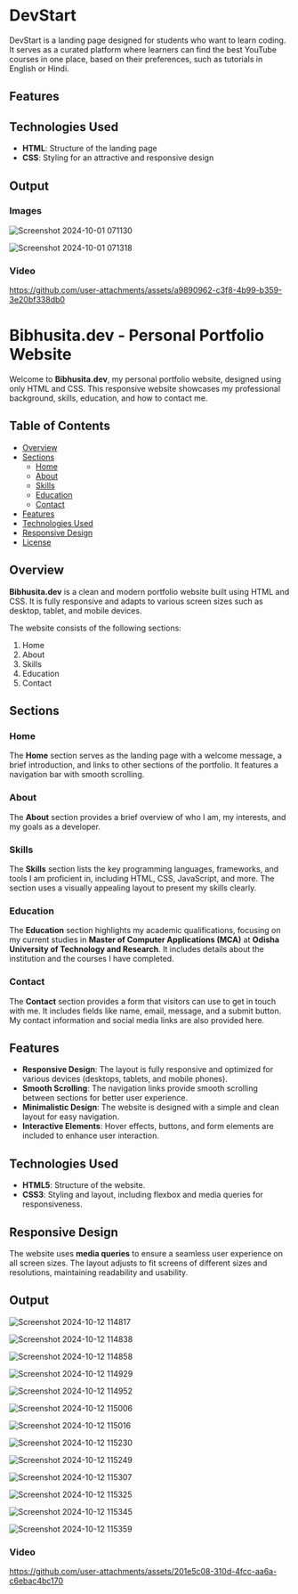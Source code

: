 # DevStart

DevStart is a landing page designed for students who want to learn coding. It serves as a curated platform where learners can find the best YouTube courses in one place, based on their preferences, such as tutorials in English or Hindi. 
## Features

## Technologies Used

- **HTML**: Structure of the landing page
- **CSS**: Styling for an attractive and responsive design

## Output

### Images
![Screenshot 2024-10-01 071130](https://github.com/user-attachments/assets/db91f488-3694-4b43-8093-9d0c8b5bbc3b)


![Screenshot 2024-10-01 071318](https://github.com/user-attachments/assets/914837dd-ec83-4ff2-b35e-953b73406774)

### Video

https://github.com/user-attachments/assets/a9890962-c3f8-4b99-b359-3e20bf338db0








# Bibhusita.dev - Personal Portfolio Website

Welcome to **Bibhusita.dev**, my personal portfolio website, designed using only HTML and CSS. This responsive website showcases my professional background, skills, education, and how to contact me.

## Table of Contents
- [Overview](#overview)
- [Sections](#sections)
  - [Home](#home)
  - [About](#about)
  - [Skills](#skills)
  - [Education](#education)
  - [Contact](#contact)
- [Features](#features)
- [Technologies Used](#technologies-used)
- [Responsive Design](#responsive-design)
- [License](#license)

## Overview

**Bibhusita.dev** is a clean and modern portfolio website built using HTML and CSS. It is fully responsive and adapts to various screen sizes such as desktop, tablet, and mobile devices.

The website consists of the following sections:
1. Home
2. About
3. Skills
4. Education
5. Contact

## Sections

### Home
The **Home** section serves as the landing page with a welcome message, a brief introduction, and links to other sections of the portfolio. It features a navigation bar with smooth scrolling.

### About
The **About** section provides a brief overview of who I am, my interests, and my goals as a developer. 

### Skills
The **Skills** section lists the key programming languages, frameworks, and tools I am proficient in, including HTML, CSS, JavaScript, and more. The section uses a visually appealing layout to present my skills clearly.

### Education
The **Education** section highlights my academic qualifications, focusing on my current studies in **Master of Computer Applications (MCA)** at **Odisha University of Technology and Research**. It includes details about the institution and the courses I have completed.

### Contact
The **Contact** section provides a form that visitors can use to get in touch with me. It includes fields like name, email, message, and a submit button. My contact information and social media links are also provided here.

## Features
- **Responsive Design**: The layout is fully responsive and optimized for various devices (desktops, tablets, and mobile phones).
- **Smooth Scrolling**: The navigation links provide smooth scrolling between sections for better user experience.
- **Minimalistic Design**: The website is designed with a simple and clean layout for easy navigation.
- **Interactive Elements**: Hover effects, buttons, and form elements are included to enhance user interaction.

## Technologies Used
- **HTML5**: Structure of the website.
- **CSS3**: Styling and layout, including flexbox and media queries for responsiveness.

## Responsive Design
The website uses **media queries** to ensure a seamless user experience on all screen sizes. The layout adjusts to fit screens of different sizes and resolutions, maintaining readability and usability.

## Output

![Screenshot 2024-10-12 114817](https://github.com/user-attachments/assets/9ba9d4f8-792f-4487-9049-717cde50505f)

![Screenshot 2024-10-12 114838](https://github.com/user-attachments/assets/ad4c9825-dc55-42a7-9bf4-124d65e227ee)


![Screenshot 2024-10-12 114858](https://github.com/user-attachments/assets/6f91bb0e-d285-494c-a572-42be6acb110a)

![Screenshot 2024-10-12 114929](https://github.com/user-attachments/assets/a29d7bb0-adbe-47cf-aa73-7201387eed07)


![Screenshot 2024-10-12 114952](https://github.com/user-attachments/assets/d8b3a374-79db-4dc3-95be-9550820e22d0)

![Screenshot 2024-10-12 115006](https://github.com/user-attachments/assets/222bfc05-a17c-4a1f-a977-c932c1cfbbd8)

![Screenshot 2024-10-12 115016](https://github.com/user-attachments/assets/1f739d99-cfac-46a8-b840-9c8fae7b9393)

![Screenshot 2024-10-12 115230](https://github.com/user-attachments/assets/51b271b6-ee72-4edd-bf8d-fec13e7713d3)

![Screenshot 2024-10-12 115249](https://github.com/user-attachments/assets/b2ce1271-db09-4b32-b38e-ac3f38080a09)

![Screenshot 2024-10-12 115307](https://github.com/user-attachments/assets/f276691a-f9b2-4750-a235-0aebb66b867d)

![Screenshot 2024-10-12 115325](https://github.com/user-attachments/assets/36cab841-f4a8-48b9-9497-026b7dd7c154)

![Screenshot 2024-10-12 115345](https://github.com/user-attachments/assets/552a9a77-da28-42c2-8ce2-c192553d6d17)

![Screenshot 2024-10-12 115359](https://github.com/user-attachments/assets/d8cacac7-dfbd-4b2a-ab1f-aaebf933e9c6)


### Video

https://github.com/user-attachments/assets/201e5c08-310d-4fcc-aa6a-c6ebac4bc170

